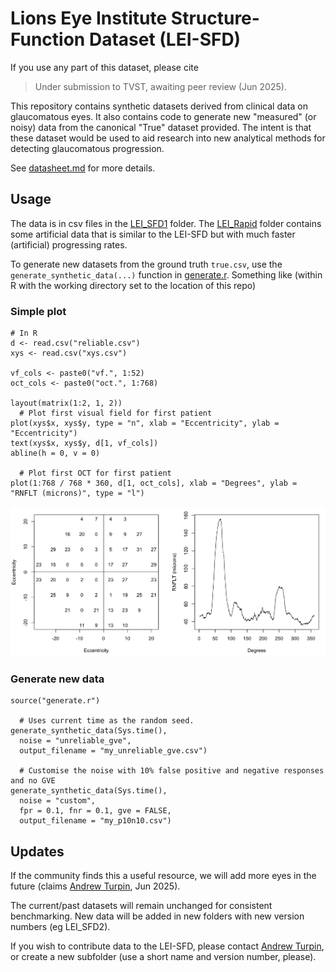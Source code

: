 # Lions Eye Institute Structure-Function Dataset (LEI-SFD)

If you use any part of this dataset, please cite 
> Under submission to TVST, awaiting peer review (Jun 2025).


This repository contains synthetic datasets derived from clinical data on glaucomatous eyes. 
It also contains code to generate new "measured" (or noisy) data from the canonical "True" dataset provided.
The intent is that these dataset would be used to aid research into new analytical methods for detecting glaucomatous progression.

See [datasheet.md](datasheet.md) for more details.

## Usage

The data is in csv files in the [LEI_SFD1](LEI_SFD1) folder. The [LEI_Rapid](LEI_Rapid) folder contains some artificial data that is similar to the LEI-SFD but with much faster (artificial) progressing rates.

To generate new datasets from the ground truth `true.csv`, use  the `generate_synthetic_data(...)` function in [generate.r](generate.r). Something like (within R with the working directory set to the location of this repo)

### Simple plot
```
# In R
d <- read.csv("reliable.csv")
xys <- read.csv("xys.csv")

vf_cols <- paste0("vf.", 1:52)
oct_cols <- paste0("oct.", 1:768)

layout(matrix(1:2, 1, 2))
  # Plot first visual field for first patient
plot(xys$x, xys$y, type = "n", xlab = "Eccentricity", ylab = "Eccentricity")
text(xys$x, xys$y, d[1, vf_cols])
abline(h = 0, v = 0)

  # Plot first OCT for first patient
plot(1:768 / 768 * 360, d[1, oct_cols], xlab = "Degrees", ylab = "RNFLT (microns)", type = "l")
```

![Output of example plot](eg.png "Example plots")

### Generate new data
```
source("generate.r")

  # Uses current time as the random seed.
generate_synthetic_data(Sys.time(),
  noise = "unreliable_gve", 
  output_filename = "my_unreliable_gve.csv")

  # Customise the noise with 10% false positive and negative responses and no GVE
generate_synthetic_data(Sys.time(),
  noise = "custom",
  fpr = 0.1, fnr = 0.1, gve = FALSE,
  output_filename = "my_p10n10.csv")
```

## Updates

If the community finds this a useful resource, we will add more eyes in the future (claims [Andrew Turpin](mailto:andrew.turpin@lei.org.au), Jun 2025).

The current/past datasets will remain unchanged for consistent benchmarking. New data will be added in new folders with new version numbers (eg LEI_SFD2).

If you wish to contribute data to the LEI-SFD, please contact [Andrew Turpin](mailto:andrew.turpin@lei.org.au), 
or create a new subfolder (use a short name and version number, please).